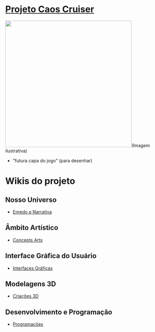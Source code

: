 # <a href="https://github.com/YosagiGames/CaosCruiser/wiki"> Projeto Caos Cruiser </a> 
<img width ="400" src="https://github.com/user-attachments/assets/e73194bf-35af-44b6-ac82-594c30d860e6">(Imagem ilustrativa)

- "futura capa do jogo" (para desenhar)


# Wikis do projeto

## Nosso Universo
- <a href="https://github.com/YosagiGames/CaosCruiser/wiki/Enredo-e-Narrativa"> Enredo e Narrativa </a>

## Âmbito Artístico
- <a href="https://github.com/YosagiGames/CaosCruiser/wiki/Concepts-Arts"> Concepts Arts </a>

## Interface Gráfica do Usuário
- <a href="https://github.com/YosagiGames/CaosCruiser/wiki/Interface-Gráfica-do-Usuário-(GUI)"> Interfaces Gráficas </a>

## Modelagens 3D
- <a href="https://github.com/YosagiGames/CaosCruiser/wiki/Modelagens-3D"> Criações 3D </a>

## Desenvolvimento e Programação
- <a href="https://github.com/YosagiGames/CaosCruiser/wiki/Desenvolvimento-e-Programação-C%23"> Programações </a>
